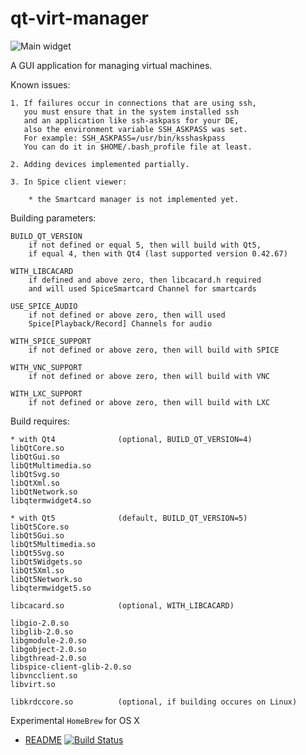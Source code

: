 qt-virt-manager
=================
![Main widget]( https://github.com/F1ash/qt-virt-manager/blob/gh-pages/images/snapshot12.png )


A GUI application for managing virtual machines.

Known issues:

    1. If failures occur in connections that are using ssh,
       you must ensure that in the system installed ssh
       and an application like ssh-askpass for your DE,
       also the environment variable SSH_ASKPASS was set.
       For example: SSH_ASKPASS=/usr/bin/ksshaskpass
       You can do it in $HOME/.bash_profile file at least.

    2. Adding devices implemented partially.

    3. In Spice client viewer:

        * the Smartcard manager is not implemented yet.

Building parameters:

    BUILD_QT_VERSION
        if not defined or equal 5, then will build with Qt5,
        if equal 4, then with Qt4 (last supported version 0.42.67)

    WITH_LIBCACARD
        if defined and above zero, then libcacard.h required
        and will used SpiceSmartcard Channel for smartcards

    USE_SPICE_AUDIO
        if not defined or above zero, then will used
        Spice[Playback/Record] Channels for audio

    WITH_SPICE_SUPPORT
        if not defined or above zero, then will build with SPICE

    WITH_VNC_SUPPORT
        if not defined or above zero, then will build with VNC

    WITH_LXC_SUPPORT
        if not defined or above zero, then will build with LXC

Build requires:

    * with Qt4              (optional, BUILD_QT_VERSION=4)
    libQtCore.so
    libQtGui.so
    libQtMultimedia.so
    libQtSvg.so
    libQtXml.so
    libQtNetwork.so
    libqtermwidget4.so

    * with Qt5              (default, BUILD_QT_VERSION=5)
    libQt5Core.so
    libQt5Gui.so
    libQt5Multimedia.so
    libQt5Svg.so
    libQt5Widgets.so
    libQt5Xml.so
    libQt5Network.so
    libqtermwidget5.so

    libcacard.so            (optional, WITH_LIBCACARD)

    libgio-2.0.so
    libglib-2.0.so
    libgmodule-2.0.so
    libgobject-2.0.so
    libgthread-2.0.so
    libspice-client-glib-2.0.so
    libvncclient.so
    libvirt.so

    libkrdccore.so          (optional, if building occures on Linux)

Experimental `HomeBrew` for OS X

  * [README](https://github.com/F1ash/homebrew-qt-virt-manager) [![Build Status](https://travis-ci.org/F1ash/qt-virt-manager.svg?branch=master)](https://travis-ci.org/F1ash/qt-virt-manager)

